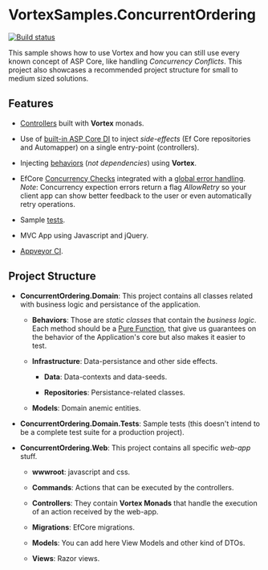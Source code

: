 # VortexSamples.ConcurrentOrdering

[![Build status](https://ci.appveyor.com/api/projects/status/cs1oavomm8d2lqst?svg=true)](https://ci.appveyor.com/project/dacanizares/vortexsamples-concurrentordering)

This sample shows how to use Vortex and how you can still use every known concept of ASP Core, like handling *Concurrency Conflicts*. This project also showcases a recommended project structure for small to medium sized solutions.

## Features

* [Controllers](https://github.com/equilaterus/VortexSamples.ConcurrentOrdering/tree/master/src/ConcurrentOrdering.Web/Controllers/Api) built with **Vortex** monads.

* Use of [built-in ASP Core DI](https://github.com/equilaterus/VortexSamples.ConcurrentOrdering/blob/master/src/ConcurrentOrdering.Web/Startup.cs) to inject *side-effects* (Ef Core repositories and Automapper) on a single entry-point (controllers).

* Injecting [behaviors](https://github.com/equilaterus/VortexSamples.ConcurrentOrdering/blob/master/src/ConcurrentOrdering.Domain/Behaviors/OrderBehavior.cs) (*not dependencies*) using **Vortex**.

* EfCore [Concurrency Checks](https://github.com/equilaterus/VortexSamples.ConcurrentOrdering/blob/master/src/ConcurrentOrdering.Domain/Models/Product.cs) integrated with a [global error handling](https://github.com/equilaterus/VortexSamples.ConcurrentOrdering/blob/master/src/ConcurrentOrdering.Web/Controllers/HomeController.cs). *Note*: Concurrency expection errors return a flag *AllowRetry* so your client app can show better feedback to the user or even automatically retry operations.

* Sample [tests](https://github.com/equilaterus/VortexSamples.ConcurrentOrdering/tree/master/test/ConcurrentOrdering.Domain.Tests).

* MVC App using Javascript and jQuery.

* [Appveyor CI]((https://ci.appveyor.com/project/dacanizares/vortexsamples-concurrentordering)).

## Project Structure

* **ConcurrentOrdering.Domain**: This project contains all classes related with business logic and persistance of the application.

  * **Behaviors**: Those are *static classes* that contain the *business logic*. Each method should be a [Pure Function](https://en.wikipedia.org/wiki/Pure_function), that give us guarantees on the behavior of the Application's core but also makes it easier to test.

  * **Infrastructure**: Data-persistance and other side effects.
  
    * **Data**: Data-contexts and data-seeds.
	
	* **Repositories**: Persistance-related classes.

  * **Models**: Domain anemic entities.

* **ConcurrentOrdering.Domain.Tests**: Sample tests (this doesn't intend to be a complete test suite for a production project).

* **ConcurrentOrdering.Web**: This project contains all specific *web-app* stuff.

  * **wwwroot**: javascript and css.

  * **Commands**: Actions that can be executed by the controllers.

  * **Controllers**: They contain **Vortex Monads** that handle the execution of an action received by the web-app.

  * **Migrations**: EfCore migrations.

  * **Models**: You can add here View Models and other kind of DTOs.

  * **Views**: Razor views.
